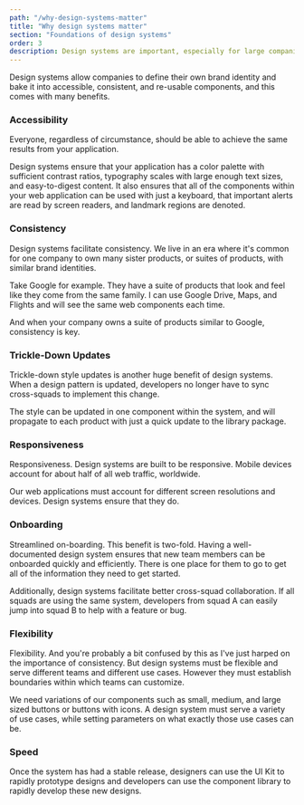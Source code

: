 ```yaml
---
path: "/why-design-systems-matter"
title: "Why design systems matter"
section: "Foundations of design systems"
order: 3
description: Design systems are important, especially for large companies with many products. Let's examine some of the benefits.
---
```


Design systems allow companies to define their own brand identity and bake it into accessible, consistent, and re-usable components, and this comes with many benefits.

### Accessibility

Everyone, regardless of circumstance, should be able to achieve the same results from your application.

Design systems ensure that your application has a color palette with sufficient contrast ratios, typography scales with large enough text sizes, and easy-to-digest content. It also ensures that all of the components within your web application can be used with just a keyboard, that important alerts are read by screen readers, and landmark regions are denoted.

### Consistency

Design systems facilitate consistency. We live in an era where it's common for one company to own many sister products, or suites of products, with similar brand identities.

Take Google for example. They have a suite of products that look and feel like they come from the same family. I can use Google Drive, Maps, and Flights and will see the same web components each time.

And when your company owns a suite of products similar to Google, consistency is key.

### Trickle-Down Updates

Trickle-down style updates is another huge benefit of design systems. When a design pattern is updated, developers no longer have to sync cross-squads to implement this change.

The style can be updated in one component within the system, and will propagate to each product with just a quick update to the library package.

### Responsiveness

Responsiveness. Design systems are built to be responsive. Mobile devices account for about half of all web traffic, worldwide.

Our web applications must account for different screen resolutions and devices. Design systems ensure that they do.

### Onboarding

Streamlined on-boarding. This benefit is two-fold. Having a well-documented design system ensures that new team members can be onboarded quickly and efficiently. There is one place for them to go to get all of the information they need to get started.

Additionally, design systems facilitate better cross-squad collaboration. If all squads are using the same system, developers from squad A can easily jump into squad B to help with a feature or bug.

### Flexibility

Flexibility. And you're probably a bit confused by this as I've just harped on the importance of consistency. But design systems must be flexible and serve different teams and different use cases. However they must establish boundaries within which teams can customize.

We need variations of our components such as small, medium, and large sized buttons or buttons with icons. A design system must serve a variety of use cases, while setting parameters on what exactly those use cases can be.

### Speed

Once the system has had a stable release, designers can use the UI Kit to rapidly prototype designs and developers can use the component library to rapidly develop these new designs.
